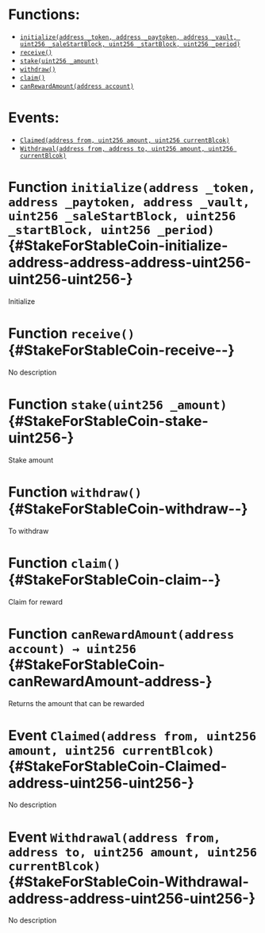 

# Functions:
- [`initialize(address _token, address _paytoken, address _vault, uint256 _saleStartBlock, uint256 _startBlock, uint256 _period)`](#StakeForStableCoin-initialize-address-address-address-uint256-uint256-uint256-)
- [`receive()`](#StakeForStableCoin-receive--)
- [`stake(uint256 _amount)`](#StakeForStableCoin-stake-uint256-)
- [`withdraw()`](#StakeForStableCoin-withdraw--)
- [`claim()`](#StakeForStableCoin-claim--)
- [`canRewardAmount(address account)`](#StakeForStableCoin-canRewardAmount-address-)

# Events:
- [`Claimed(address from, uint256 amount, uint256 currentBlcok)`](#StakeForStableCoin-Claimed-address-uint256-uint256-)
- [`Withdrawal(address from, address to, uint256 amount, uint256 currentBlcok)`](#StakeForStableCoin-Withdrawal-address-address-uint256-uint256-)

# Function `initialize(address _token, address _paytoken, address _vault, uint256 _saleStartBlock, uint256 _startBlock, uint256 _period)` {#StakeForStableCoin-initialize-address-address-address-uint256-uint256-uint256-}
Initialize
# Function `receive()` {#StakeForStableCoin-receive--}
No description
# Function `stake(uint256 _amount)` {#StakeForStableCoin-stake-uint256-}
Stake amount
# Function `withdraw()` {#StakeForStableCoin-withdraw--}
To withdraw
# Function `claim()` {#StakeForStableCoin-claim--}
Claim for reward
# Function `canRewardAmount(address account) → uint256` {#StakeForStableCoin-canRewardAmount-address-}
Returns the amount that can be rewarded

# Event `Claimed(address from, uint256 amount, uint256 currentBlcok)` {#StakeForStableCoin-Claimed-address-uint256-uint256-}
No description
# Event `Withdrawal(address from, address to, uint256 amount, uint256 currentBlcok)` {#StakeForStableCoin-Withdrawal-address-address-uint256-uint256-}
No description

